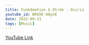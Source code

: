 ```yaml
---
title: Funk4mation & Eh!de - Osiris
youtube_id: BRXXE-6QynE
date: 2022-09-21
tags: [Music]
---
```

[YouTube Link](https://www.youtube.com/watch?v=BRXXE-6QynE)